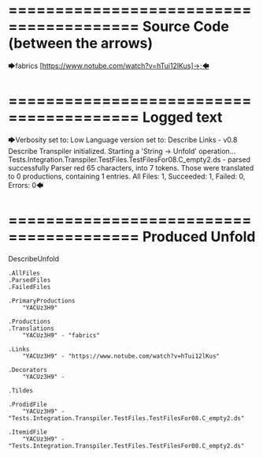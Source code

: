 ========================================
Source Code (between the arrows)
========================================

🡆fabrics <YACUz3H9> [https://www.notube.com/watch?v=hTui12lKus]->;🡄

========================================
Logged text
========================================

🡆Verbosity set to: Low
Language version set to: Describe Links - v0.8
Describe Transpiler initialized.
Starting a 'String -> Unfold' operation...
Tests.Integration.Transpiler.TestFiles.TestFilesFor08.C_empty2.ds - parsed successfully
Parser red 65 characters, into 7 tokens.
Those were translated to 0 productions, containing 1 entries.
All Files: 1, Succeeded: 1, Failed: 0, Errors: 0🡄

========================================
Produced Unfold
========================================

DescribeUnfold

    .AllFiles
    .ParsedFiles
    .FailedFiles

    .PrimaryProductions
        "YACUz3H9" 

    .Productions
    .Translations
        "YACUz3H9" - "fabrics"

    .Links
        "YACUz3H9" - "https://www.notube.com/watch?v=hTui12lKus"

    .Decorators
        "YACUz3H9" - 

    .Tildes

    .ProdidFile
        "YACUz3H9" - "Tests.Integration.Transpiler.TestFiles.TestFilesFor08.C_empty2.ds"

    .ItemidFile
        "YACUz3H9" - "Tests.Integration.Transpiler.TestFiles.TestFilesFor08.C_empty2.ds"

